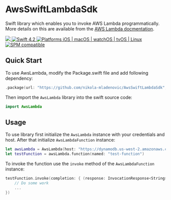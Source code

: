 # AwsSwiftLambdaSdk
Swift library which enables you to invoke AWS Lambda programmatically. More details on this are available from the [AWS Lambda docmentation](https://aws.amazon.com/documentation/lambda/).

<p>
<a href="https://travis-ci.org/nikola-mladenovic/AwsSwiftLambdaSdk" target="_blank">
<img src="https://travis-ci.org/nikola-mladenovic/AwsSwiftLambdaSdk.svg?branch=master">
</a>
<a href="https://developer.apple.com/swift/" target="_blank">
<img src="https://img.shields.io/badge/Swift-4.2-orange.svg?style=flat" alt="Swift 4.2">
</a>
<a href="https://developer.apple.com/swift/" target="_blank">
<img src="https://img.shields.io/badge/Platforms-iOS%20%7C%20macOS%20%7C%20watchOS%20%7C%20tvOS%20%7C%20Linux-4E4E4E.svg?colorA=EF5138" alt="Platforms iOS | macOS | watchOS | tvOS | Linux">
</a>
<a href="https://github.com/apple/swift-package-manager" target="_blank">
<img src="https://img.shields.io/badge/SPM-compatible-brightgreen.svg?style=flat&colorB=64A5DE" alt="SPM compatible">
</a>
</p>

## Quick Start

To use AwsLambda, modify the Package.swift file and add following dependency:

``` swift
.package(url: "https://github.com/nikola-mladenovic/AwsSwiftLambdaSdk", from: "0.2.0")
```

Then import the `AwsLambda` library into the swift source code:

``` swift
import AwsLambda
```

## Usage

To use library first initialize the `AwsLambda` instance with your credentials and host. After that initialize `AwsLambdaFunction` instance:
``` swift
let awsLambda = AwsLambda(host: "https://dynamodb.us-west-2.amazonaws.com", accessKeyId: "OPKASPJPOAS23IOJS", secretAccessKey: "232(I(%$jnasoijaoiwj2919109233")
let testFunction = awsLambda.function(named: "test-function")
```
To invoke the function use the  `invoke` method of the `AwsLambdaFunction` instance:
``` swift
testFunction.invoke(completion: { (response: InvocationResponse<String>) in
    // Do some work
    ...
})
```
